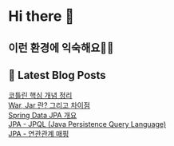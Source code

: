 # Hi there 👋

## 이런 환경에 익숙해요✍🏼

## 📕 Latest Blog Posts

<a href=https://jhyngu.tistory.com/141>코틀린 핵심 개념 정리</a></br><a href=https://jhyngu.tistory.com/140>War, Jar 란? 그리고 차이점</a></br><a href=https://jhyngu.tistory.com/113>Spring Data JPA 개요</a></br><a href=https://jhyngu.tistory.com/112>JPA - JPQL (Java Persistence Query Language)</a></br><a href=https://jhyngu.tistory.com/111>JPA - 연관관계 매핑</a></br>
